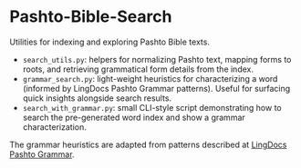# Pashto-Bible-Search

Utilities for indexing and exploring Pashto Bible texts.

- `search_utils.py`: helpers for normalizing Pashto text, mapping forms to roots,
  and retrieving grammatical form details from the index.
- `grammar_search.py`: light-weight heuristics for characterizing a word
  (informed by LingDocs Pashto Grammar patterns). Useful for surfacing
  quick insights alongside search results.
- `search_with_grammar.py`: small CLI-style script demonstrating how to search
  the pre-generated word index and show a grammar characterization.

The grammar heuristics are adapted from patterns described at
[LingDocs Pashto Grammar](https://grammar.lingdocs.com).
